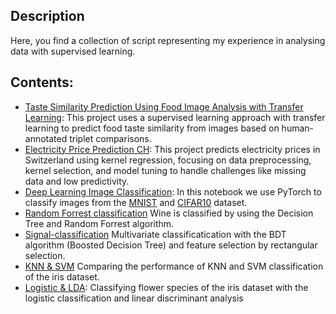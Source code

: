 ## Description

Here, you find a collection of script representing my experience in analysing data with supervised learning.

## Contents:
* [Taste Similarity Prediction Using Food Image Analysis with Transfer Learning](Taste-Similarity-Transfer-Learning): This project uses a supervised learning approach with transfer learning to predict food taste similarity from images based on human-annotated triplet comparisons.
* [Electricity Price Prediction CH](Electricity-Price-Prediction-CH): This project predicts electricity prices in Switzerland using kernel regression, focusing on data preprocessing, kernel selection, and model tuning to handle challenges like missing data and low predictivity.
* [Deep Learning Image Classification](DL-image-classification.ipynb): In this notebook we use PyTorch to classify images from the [MNIST](https://www.tensorflow.org/datasets/catalog/mnist) and [CIFAR10](https://www.tensorflow.org/datasets/catalog/cifar10) dataset.
* [Random Forrest classification](forrest-wine-classification.ipynb) Wine is classified by using the Decision Tree and Random Forrest algorithm.
* [Signal-classification](multivariate-signal-classification.ipynb) Multivariate classificatication with the BDT algorithm (Boosted Decision Tree) and feature selection by rectangular selection.
* [KNN & SVM](KNN+SVM-classification-IRIS.ipynb) Comparing the performance of KNN and SVM classification of the iris dataset.
* [Logistic & LDA](logistic+LDA-classification.ipynb): Classifying flower species of the iris dataset with the logistic classification and linear discriminant analysis
